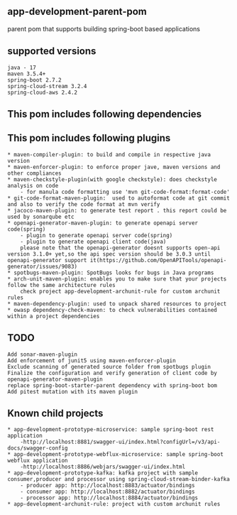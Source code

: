 ## app-development-parent-pom

parent pom that supports building spring-boot based applications

## supported versions

    java - 17
    maven 3.5.4+
    spring-boot 2.7.2
    spring-cloud-stream 3.2.4
    spring-cloud-aws 2.4.2

## This pom includes following dependencies

## This pom includes following plugins

    * maven-compiler-plugin: to build and compile in respective java version
    * maven-enforcer-plugin: to enforce proper jave, maven versions and other compliances
    * maven-checkstyle-plugin(with google checkstyle): does checkstyle analysis on code 
        - for manula code formatting use 'mvn git-code-format:format-code'
    * git-code-format-maven-plugin:  used to autoformat code at git commit and also to verify the code format at mvn verify
    * jacoco-maven-plugin: to generate test report . this report could be used by sonarqube etc 
    * openapi-generator-maven-plugin: to generate openapi server code(spring)
        - plugin to generate openapi server code(spring)
        - plugin to generate openapi client code(java)
        please note that the openapi-generator doesnt supports open-api version 3.1.0+ yet,so the api spec version should be 3.0.3 until openapi-generator support it(https://github.com/OpenAPITools/openapi-generator/issues/9083)
    * spotbugs-maven-plugin: SpotBugs looks for bugs in Java programs
    * arch-unit-maven-plugin: enables you to make sure that your projects follow the same architecture rules
        check project app-development-archunit-rule for custom archunit rules
    * maven-dependency-plugin: used to unpack shared resources to project 
    * owasp dependency-check-maven: to check vulnerabilities contained within a project dependencies

## TODO

    Add sonar-maven-plugin
    Add enforcement of junit5 using maven-enforcer-plugin 
    Exclude scanning of generated source folder from spotbugs plugin
    Finalize the configuration and verify generation of client code by openapi-generator-maven-plugin
    replace spring-boot-starter-parent dependency with spring-boot bom 
    Add pitest mutation with its maven plugin

## Known child projects

    * app-development-prototype-microservice: sample spring-boot rest application
        -http://localhost:8881/swagger-ui/index.html?configUrl=/v3/api-docs/swagger-config
    * app-development-prototype-webflux-microservice: sample spring-boot webflux application
        -http://localhost:8886/webjars/swagger-ui/index.html
    * app-development-prototype-kafka: kafka project with sample consumer,producer and processor using spring-cloud-stream-binder-kafka
        - producer app: http://localhost:8883/actuator/bindings
        - consumer app: http://localhost:8882/actuator/bindings
        - processor app: http://localhost:8884/actuator/bindings
    * app-development-archunit-rule: project with custom archunit rules
